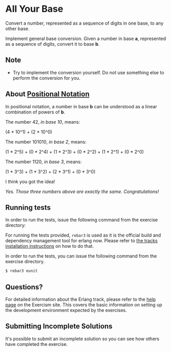 # All Your Base

Convert a number, represented as a sequence of digits in one base, to any other base.

Implement general base conversion. Given a number in base **a**,
represented as a sequence of digits, convert it to base **b**.

## Note

- Try to implement the conversion yourself.
  Do not use something else to perform the conversion for you.

## About [Positional Notation](https://en.wikipedia.org/wiki/Positional_notation)

In positional notation, a number in base **b** can be understood as a linear
combination of powers of **b**.

The number 42, *in base 10*, means:

(4 * 10^1) + (2 * 10^0)

The number 101010, *in base 2*, means:

(1 * 2^5) + (0 * 2^4) + (1 * 2^3) + (0 * 2^2) + (1 * 2^1) + (0 * 2^0)

The number 1120, *in base 3*, means:

(1 * 3^3) + (1 * 3^2) + (2 * 3^1) + (0 * 3^0)

I think you got the idea!

*Yes. Those three numbers above are exactly the same. Congratulations!*

## Running tests

In order to run the tests, issue the following command from the exercise
directory:

For running the tests provided, `rebar3` is used as it is the official build and
dependency management tool for erlang now. Please refer to [the tracks installation
instructions](http://exercism.io/languages/erlang/installation) on how to do that.

In order to run the tests, you can issue the following command from the exercise
directory.

```bash
$ rebar3 eunit
```

## Questions?

For detailed information about the Erlang track, please refer to the
[help page](http://exercism.io/languages/erlang) on the Exercism site.
This covers the basic information on setting up the development
environment expected by the exercises.

## Submitting Incomplete Solutions
It's possible to submit an incomplete solution so you can see how others have completed the exercise.
